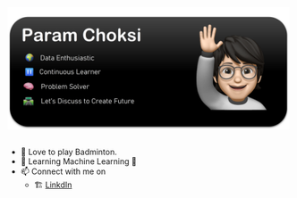 ![intro_card](https://github.com/paramchoksi/paramchoksi/blob/main/welcome.png?raw=true)

##
- 🏸 Love to play Badminton.
- 📖 Learning Machine Learning 🤖
- 📫 Connect with me on 
    * 🏗️ [LinkdIn](https://www.linkedin.com/in/param-choksi-9b95b214a/)

<!---
paramchoksi/paramchoksi is a ✨ special ✨ repository because its `README.md` (this file) appears on your GitHub profile.
You can click the Preview link to take a look at your changes.
--->
